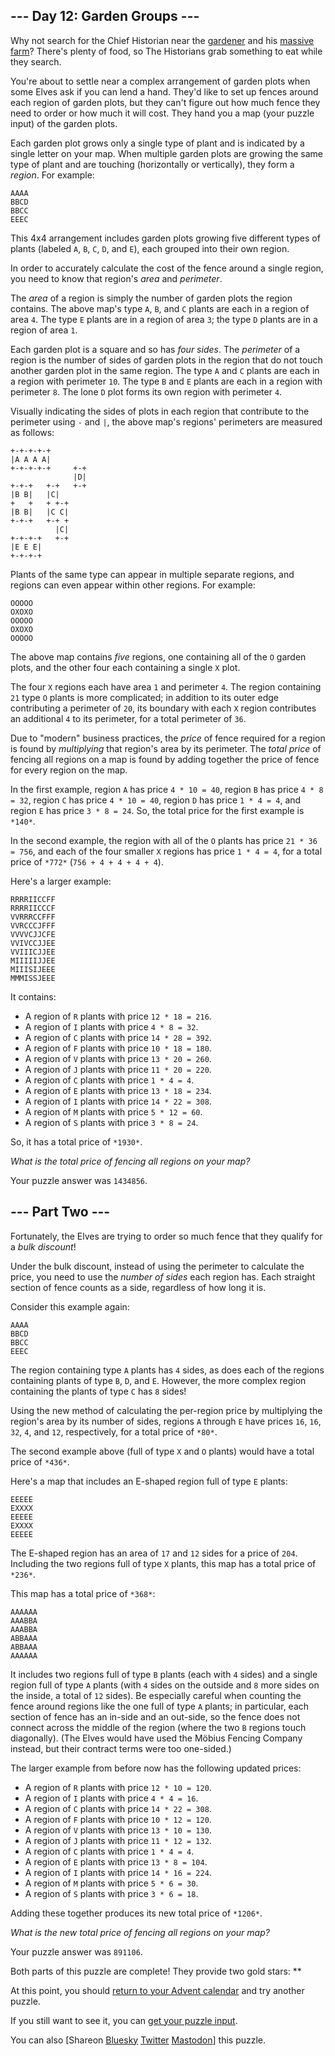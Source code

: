 \--- Day 12: Garden Groups ---
----------

Why not search for the Chief Historian near the [gardener](/2023/day/5) and his [massive farm](/2023/day/21)? There's plenty of food, so The Historians grab something to eat while they search.

You're about to settle near a complex arrangement of garden plots when some Elves ask if you can lend a hand. They'd like to set up fences around each region of garden plots, but they can't figure out how much fence they need to order or how much it will cost. They hand you a map (your puzzle input) of the garden plots.

Each garden plot grows only a single type of plant and is indicated by a single letter on your map. When multiple garden plots are growing the same type of plant and are touching (horizontally or vertically), they form a *region*. For example:

```
AAAA
BBCD
BBCC
EEEC

```

This 4x4 arrangement includes garden plots growing five different types of plants (labeled `A`, `B`, `C`, `D`, and `E`), each grouped into their own region.

In order to accurately calculate the cost of the fence around a single region, you need to know that region's *area* and *perimeter*.

The *area* of a region is simply the number of garden plots the region contains. The above map's type `A`, `B`, and `C` plants are each in a region of area `4`. The type `E` plants are in a region of area `3`; the type `D` plants are in a region of area `1`.

Each garden plot is a square and so has *four sides*. The *perimeter* of a region is the number of sides of garden plots in the region that do not touch another garden plot in the same region. The type `A` and `C` plants are each in a region with perimeter `10`. The type `B` and `E` plants are each in a region with perimeter `8`. The lone `D` plot forms its own region with perimeter `4`.

Visually indicating the sides of plots in each region that contribute to the perimeter using `-` and `|`, the above map's regions' perimeters are measured as follows:

```
+-+-+-+-+
|A A A A|
+-+-+-+-+     +-+
              |D|
+-+-+   +-+   +-+
|B B|   |C|
+   +   + +-+
|B B|   |C C|
+-+-+   +-+ +
          |C|
+-+-+-+   +-+
|E E E|
+-+-+-+

```

Plants of the same type can appear in multiple separate regions, and regions can even appear within other regions. For example:

```
OOOOO
OXOXO
OOOOO
OXOXO
OOOOO

```

The above map contains *five* regions, one containing all of the `O` garden plots, and the other four each containing a single `X` plot.

The four `X` regions each have area `1` and perimeter `4`. The region containing `21` type `O` plants is more complicated; in addition to its outer edge contributing a perimeter of `20`, its boundary with each `X` region contributes an additional `4` to its perimeter, for a total perimeter of `36`.

Due to "modern" business practices, the *price* of fence required for a region is found by *multiplying* that region's area by its perimeter. The *total price* of fencing all regions on a map is found by adding together the price of fence for every region on the map.

In the first example, region `A` has price `4 * 10 = 40`, region `B` has price `4 * 8 = 32`, region `C` has price `4 * 10 = 40`, region `D` has price `1 * 4 = 4`, and region `E` has price `3 * 8 = 24`. So, the total price for the first example is `*140*`.

In the second example, the region with all of the `O` plants has price `21 * 36 = 756`, and each of the four smaller `X` regions has price `1 * 4 = 4`, for a total price of `*772*` (`756 + 4 + 4 + 4 + 4`).

Here's a larger example:

```
RRRRIICCFF
RRRRIICCCF
VVRRRCCFFF
VVRCCCJFFF
VVVVCJJCFE
VVIVCCJJEE
VVIIICJJEE
MIIIIIJJEE
MIIISIJEEE
MMMISSJEEE

```

It contains:

* A region of `R` plants with price `12 * 18 = 216`.
* A region of `I` plants with price `4 * 8 = 32`.
* A region of `C` plants with price `14 * 28 = 392`.
* A region of `F` plants with price `10 * 18 = 180`.
* A region of `V` plants with price `13 * 20 = 260`.
* A region of `J` plants with price `11 * 20 = 220`.
* A region of `C` plants with price `1 * 4 = 4`.
* A region of `E` plants with price `13 * 18 = 234`.
* A region of `I` plants with price `14 * 22 = 308`.
* A region of `M` plants with price `5 * 12 = 60`.
* A region of `S` plants with price `3 * 8 = 24`.

So, it has a total price of `*1930*`.

*What is the total price of fencing all regions on your map?*

Your puzzle answer was `1434856`.

\--- Part Two ---
----------

Fortunately, the Elves are trying to order so much fence that they qualify for a *bulk discount*!

Under the bulk discount, instead of using the perimeter to calculate the price, you need to use the *number of sides* each region has. Each straight section of fence counts as a side, regardless of how long it is.

Consider this example again:

```
AAAA
BBCD
BBCC
EEEC

```

The region containing type `A` plants has `4` sides, as does each of the regions containing plants of type `B`, `D`, and `E`. However, the more complex region containing the plants of type `C` has `8` sides!

Using the new method of calculating the per-region price by multiplying the region's area by its number of sides, regions `A` through `E` have prices `16`, `16`, `32`, `4`, and `12`, respectively, for a total price of `*80*`.

The second example above (full of type `X` and `O` plants) would have a total price of `*436*`.

Here's a map that includes an E-shaped region full of type `E` plants:

```
EEEEE
EXXXX
EEEEE
EXXXX
EEEEE

```

The E-shaped region has an area of `17` and `12` sides for a price of `204`. Including the two regions full of type `X` plants, this map has a total price of `*236*`.

This map has a total price of `*368*`:

```
AAAAAA
AAABBA
AAABBA
ABBAAA
ABBAAA
AAAAAA

```

It includes two regions full of type `B` plants (each with `4` sides) and a single region full of type `A` plants (with `4` sides on the outside and `8` more sides on the inside, a total of `12` sides). Be especially careful when counting the fence around regions like the one full of type `A` plants; in particular, each section of fence has an in-side and an out-side, so the fence does not connect across the middle of the region (where the two `B` regions touch diagonally). (The Elves would have used the Möbius Fencing Company instead, but their contract terms were too one-sided.)

The larger example from before now has the following updated prices:

* A region of `R` plants with price `12 * 10 = 120`.
* A region of `I` plants with price `4 * 4 = 16`.
* A region of `C` plants with price `14 * 22 = 308`.
* A region of `F` plants with price `10 * 12 = 120`.
* A region of `V` plants with price `13 * 10 = 130`.
* A region of `J` plants with price `11 * 12 = 132`.
* A region of `C` plants with price `1 * 4 = 4`.
* A region of `E` plants with price `13 * 8 = 104`.
* A region of `I` plants with price `14 * 16 = 224`.
* A region of `M` plants with price `5 * 6 = 30`.
* A region of `S` plants with price `3 * 6 = 18`.

Adding these together produces its new total price of `*1206*`.

*What is the new total price of fencing all regions on your map?*

Your puzzle answer was `891106`.

Both parts of this puzzle are complete! They provide two gold stars: \*\*

At this point, you should [return to your Advent calendar](/2024) and try another puzzle.

If you still want to see it, you can [get your puzzle input](12/input).

You can also [Shareon [Bluesky](https://bsky.app/intent/compose?text=I%27ve+completed+%22Garden+Groups%22+%2D+Day+12+%2D+Advent+of+Code+2024+%23AdventOfCode+https%3A%2F%2Fadventofcode%2Ecom%2F2024%2Fday%2F12) [Twitter](https://twitter.com/intent/tweet?text=I%27ve+completed+%22Garden+Groups%22+%2D+Day+12+%2D+Advent+of+Code+2024&url=https%3A%2F%2Fadventofcode%2Ecom%2F2024%2Fday%2F12&related=ericwastl&hashtags=AdventOfCode) [Mastodon](javascript:void(0);)] this puzzle.